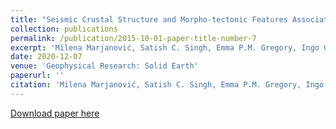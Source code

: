 ```yaml
---
title: "Seismic Crustal Structure and Morpho-tectonic Features Associated with the Chain Fracture Zone and their Role in the Evolution of the Equatorial Atlantic Region"
collection: publications
permalink: /publication/2015-10-01-paper-title-number-7
excerpt: 'Milena Marjanović, Satish C. Singh, Emma P.M. Gregory, Ingo Grevemeyer, Kevin Growe, Zhikai Wang, Venkata Vaddineni, Muriel Laurencin, Hélène Carton, Laura Gómez de la Peña and Christian Filbrandt'
date: 2020-12-07
venue: 'Geophysical Research: Solid Earth'
paperurl: ''
citation: 'Milena Marjanović, Satish C. Singh, Emma P.M. Gregory, Ingo Grevemeyer, Kevin Growe, Zhikai Wang, Venkata Vaddineni, Muriel Laurencin, Hélène Carton, Laura Gómez de la Peña and Christian Filbrandt (2020). &quot;Seismic Crustal Structure and Morpho-tectonic Features Associated with the Chain Fracture Zone and their Role in the Evolution of the Equatorial Atlantic Region&quot; <i>, Geophysical Research: Solid Earth</i>, 125, e2020JB020275.'
---
```

[Download paper here](https://agupubs.onlinelibrary.wiley.com/doi/full/10.1029/2020JB020275)
